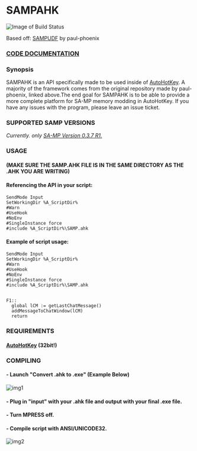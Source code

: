 # SAMPAHK
![Image of Build Status](https://ci.appveyor.com/api/projects/status/ys6gm8pk3xg02pvx?svg=true)

Based off: [SAMPUDF](https://github.com/paul-phoenix/SAMP-UDF-for-AutoHotKey) by paul-phoenix

### [CODE DOCUMENTATION](https://github.com/sampudf/SAMPAHK/wiki)


### Synopsis
SAMPAHK is an API specifically made to be used inside of [AutoHotKey](https://www.ahkscript.org). A majority of the framework comes from the original repository made by paul-phoenix, linked above.The end goal for SAMPAHK is to be able to provide a more complete platform for SA-MP memory modding in AutoHotKey. If you have any issues with the program, please leave an issue ticket.

### SUPPORTED SAMP VERSIONS
_Currently. only [SA-MP Version 0.3.7 R1.](https://dracoblue.net/downloads/samp-client/)_

### USAGE 
#### (MAKE SURE THE SAMP.AHK FILE IS IN THE SAME DIRECTORY AS THE .AHK YOU ARE WRITING)

#### Referencing the API in your script:
```autohotkey
SendMode Input
SetWorkingDir %A_ScriptDir%
#Warn
#UseHook
#NoEnv
#SingleInstance force
#include %A_ScriptDir%\SAMP.ahk
```
#### Example of script usage:
```autohotkey
SendMode Input
SetWorkingDir %A_ScriptDir%
#Warn
#UseHook
#NoEnv
#SingleInstance force
#include %A_ScriptDir%\SAMP.ahk


F1::
  global lCM := getLastChatMessage()
  addMessageToChatWindow(lCM)
  return
```
### REQUIREMENTS
#### [AutoHotKey](https://autohotkey.com) (32bit!)


### COMPILING
#### - Launch "Convert .ahk to .exe" (Example Below)

![img1](https://i.imgur.com/57TfJX5.png)
#### - Plug in "input" with your .ahk file and output with your final .exe file.
#### - Turn MPRESS off.
#### - Compile script with ANSI/UNICODE32.
![img2](https://i.imgur.com/XWLroJX.png)
